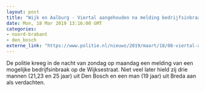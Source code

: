 ```yaml
---
layout: post
title: "Wijk en Aalburg - Viertal aangehouden na melding bedrijfsinbraak"
date: Mon, 18 Mar 2019 13:16:00 GMT
categories: 
- noord-brabant 
- den_bosch 
externe_link: "https://www.politie.nl/nieuws/2019/maart/18/08-viertal-aangehouden-na-melding-bedrijfsinbraak.html"
---
```


De politie kreeg in de nacht van zondag op maandag een melding van een mogelijke bedrijfsinbraak op de Wijksestraat. Niet veel later hield zij drie mannen (21,23 en 25 jaar) uit Den Bosch en een man (19 jaar) uit Breda aan als verdachten.

